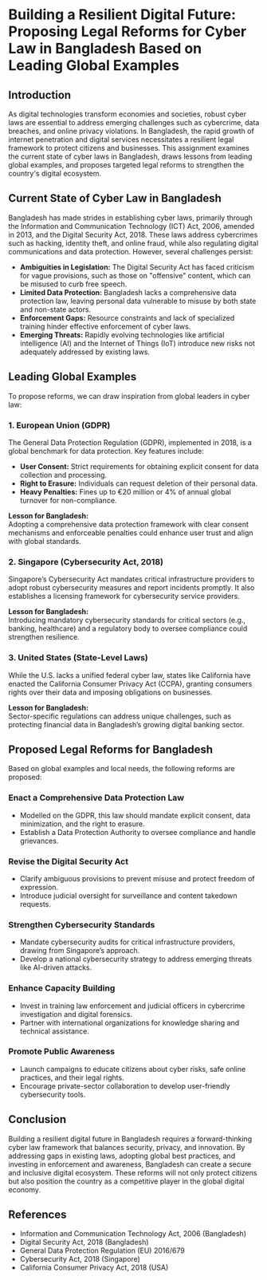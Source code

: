 # Building a Resilient Digital Future: Proposing Legal Reforms for Cyber Law in Bangladesh Based on Leading Global Examples

## Introduction

As digital technologies transform economies and societies, robust cyber laws are essential to address emerging challenges such as cybercrime, data breaches, and online privacy violations. In Bangladesh, the rapid growth of internet penetration and digital services necessitates a resilient legal framework to protect citizens and businesses. This assignment examines the current state of cyber laws in Bangladesh, draws lessons from leading global examples, and proposes targeted legal reforms to strengthen the country's digital ecosystem.

## Current State of Cyber Law in Bangladesh

Bangladesh has made strides in establishing cyber laws, primarily through the Information and Communication Technology (ICT) Act, 2006, amended in 2013, and the Digital Security Act, 2018. These laws address cybercrimes such as hacking, identity theft, and online fraud, while also regulating digital communications and data protection. However, several challenges persist:

- **Ambiguities in Legislation:** The Digital Security Act has faced criticism for vague provisions, such as those on "offensive" content, which can be misused to curb free speech.
- **Limited Data Protection:** Bangladesh lacks a comprehensive data protection law, leaving personal data vulnerable to misuse by both state and non-state actors.
- **Enforcement Gaps:** Resource constraints and lack of specialized training hinder effective enforcement of cyber laws.
- **Emerging Threats:** Rapidly evolving technologies like artificial intelligence (AI) and the Internet of Things (IoT) introduce new risks not adequately addressed by existing laws.

## Leading Global Examples

To propose reforms, we can draw inspiration from global leaders in cyber law:

### 1. European Union (GDPR)

The General Data Protection Regulation (GDPR), implemented in 2018, is a global benchmark for data protection. Key features include:

- **User Consent:** Strict requirements for obtaining explicit consent for data collection and processing.
- **Right to Erasure:** Individuals can request deletion of their personal data.
- **Heavy Penalties:** Fines up to €20 million or 4% of annual global turnover for non-compliance.

**Lesson for Bangladesh:**  
Adopting a comprehensive data protection framework with clear consent mechanisms and enforceable penalties could enhance user trust and align with global standards.

### 2. Singapore (Cybersecurity Act, 2018)

Singapore’s Cybersecurity Act mandates critical infrastructure providers to adopt robust cybersecurity measures and report incidents promptly. It also establishes a licensing framework for cybersecurity service providers.

**Lesson for Bangladesh:**  
Introducing mandatory cybersecurity standards for critical sectors (e.g., banking, healthcare) and a regulatory body to oversee compliance could strengthen resilience.

### 3. United States (State-Level Laws)

While the U.S. lacks a unified federal cyber law, states like California have enacted the California Consumer Privacy Act (CCPA), granting consumers rights over their data and imposing obligations on businesses.

**Lesson for Bangladesh:**  
Sector-specific regulations can address unique challenges, such as protecting financial data in Bangladesh’s growing digital banking sector.

## Proposed Legal Reforms for Bangladesh

Based on global examples and local needs, the following reforms are proposed:

### Enact a Comprehensive Data Protection Law

- Modelled on the GDPR, this law should mandate explicit consent, data minimization, and the right to erasure.  
- Establish a Data Protection Authority to oversee compliance and handle grievances.

### Revise the Digital Security Act

- Clarify ambiguous provisions to prevent misuse and protect freedom of expression.  
- Introduce judicial oversight for surveillance and content takedown requests.

### Strengthen Cybersecurity Standards

- Mandate cybersecurity audits for critical infrastructure providers, drawing from Singapore’s approach.  
- Develop a national cybersecurity strategy to address emerging threats like AI-driven attacks.

### Enhance Capacity Building

- Invest in training law enforcement and judicial officers in cybercrime investigation and digital forensics.  
- Partner with international organizations for knowledge sharing and technical assistance.

### Promote Public Awareness

- Launch campaigns to educate citizens about cyber risks, safe online practices, and their legal rights.  
- Encourage private-sector collaboration to develop user-friendly cybersecurity tools.

## Conclusion

Building a resilient digital future in Bangladesh requires a forward-thinking cyber law framework that balances security, privacy, and innovation. By addressing gaps in existing laws, adopting global best practices, and investing in enforcement and awareness, Bangladesh can create a secure and inclusive digital ecosystem. These reforms will not only protect citizens but also position the country as a competitive player in the global digital economy.

## References

- Information and Communication Technology Act, 2006 (Bangladesh)  
- Digital Security Act, 2018 (Bangladesh)  
- General Data Protection Regulation (EU) 2016/679  
- Cybersecurity Act, 2018 (Singapore)  
- California Consumer Privacy Act, 2018 (USA)
